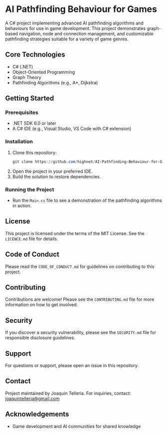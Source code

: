 # AI Pathfinding Behaviour for Games

A C# project implementing advanced AI pathfinding algorithms and behaviours for use in game development. This project demonstrates graph-based navigation, node and connection management, and customizable pathfinding strategies suitable for a variety of game genres.

## Core Technologies

- C# (.NET)
- Object-Oriented Programming
- Graph Theory
- Pathfinding Algorithms (e.g., A\*, Dijkstra)

## Getting Started

### Prerequisites

- .NET SDK 6.0 or later
- A C# IDE (e.g., Visual Studio, VS Code with C# extension)

### Installation

1. Clone this repository:
   ```powershell
   git clone https://github.com/highnet/AI-Pathfinding-Behaviour-for-Games.git
   ```
2. Open the project in your preferred IDE.
3. Build the solution to restore dependencies.

### Running the Project

- Run the `Main.cs` file to see a demonstration of the pathfinding algorithms in action.

## License

This project is licensed under the terms of the MIT License. See the `LICENCE.md` file for details.

## Code of Conduct

Please read the `CODE_OF_CONDUCT.md` for guidelines on contributing to this project.

## Contributing

Contributions are welcome! Please see the `CONTRIBUTING.md` file for more information on how to get involved.

## Security

If you discover a security vulnerability, please see the `SECURITY.md` file for responsible disclosure guidelines.

## Support

For questions or support, please open an issue in this repository.

## Contact

Project maintained by Joaquin Telleria. For inquiries, contact: joaquintelleria@gmail.com

## Acknowledgements

- Game development and AI communities for shared knowledge
